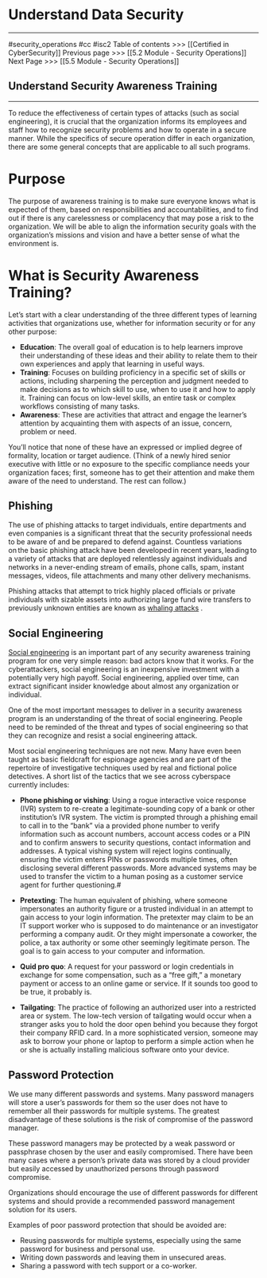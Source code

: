# Understand Data Security
---
#security_operations  #cc #isc2
Table of contents >>> [[Certified in CyberSecurity]]
Previous page >>> [[5.2 Module - Security Operations]]
Next Page >>> [[5.5 Module - Security Operations]]

## Understand Security Awareness Training
---
To reduce the effectiveness of certain types of attacks (such as social engineering), it is crucial that the organization informs its employees and staff how to recognize security problems and how to operate in a secure manner. While the specifics of secure operation differ in each organization, there are some general concepts that are applicable to all such programs.

# Purpose

The purpose of awareness training is to make sure everyone knows what is expected of them, based on responsibilities and accountabilities, and to find out if there is any carelessness or complacency that may pose a risk to the organization. We will be able to align the information security goals with the organization’s missions and vision and have a better sense of what the environment is.

# What is Security Awareness Training?

Let’s start with a clear understanding of the three different types of learning activities that organizations use, whether for information security or for any other purpose:

- **Education**: The overall goal of education is to help learners improve their understanding of these ideas and their ability to relate them to their own experiences and apply that learning in useful ways.
- **Training**: Focuses on building proficiency in a specific set of skills or actions, including sharpening the perception and judgment needed to make decisions as to which skill to use, when to use it and how to apply it. Training can focus on low-level skills, an entire task or complex workflows consisting of many tasks.
- **Awareness**: These are activities that attract and engage the learner’s attention by acquainting them with aspects of an issue, concern, problem or need.

You’ll notice that none of these have an expressed or implied degree of formality, location or target audience. (Think of a newly hired senior executive with little or no exposure to the specific compliance needs your organization faces; first, someone has to get their attention and make them aware of the need to understand. The rest can follow.)

## Phishing

The use of phishing attacks to target individuals, entire departments and even companies is a significant threat that the security professional needs to be aware of and be prepared to defend against. Countless variations on the basic phishing attack have been developed in recent years, leading to a variety of attacks that are deployed relentlessly against individuals and networks in a never-ending stream of emails, phone calls, spam, instant messages, videos, file attachments and many other delivery mechanisms.

Phishing attacks that attempt to trick highly placed officials or private individuals with sizable assets into authorizing large fund wire transfers to previously unknown entities are known as [whaling attacks](https://learn.isc2.org/content/enforced/9541-CC-SPT-GLOBAL-1ED-1M/build/chapter_05/module_04/ch05_m04-Security_Awareness_Training_Examples.html?d2lSessionVal=cq4Sunh6bL2WRIsv1m9fKD3L0&ou=9541&d2l_body_type=3#) .

## Social Engineering

[Social engineering](https://learn.isc2.org/content/enforced/9541-CC-SPT-GLOBAL-1ED-1M/build/chapter_05/module_04/ch05_m04-Security_Awareness_Training_Examples.html?d2lSessionVal=cq4Sunh6bL2WRIsv1m9fKD3L0&ou=9541&d2l_body_type=3#) is an important part of any security awareness training program for one very simple reason: bad actors know that it works. For the cyberattackers, social engineering is an inexpensive investment with a potentially very high payoff. Social engineering, applied over time, can extract significant insider knowledge about almost any organization or individual.

One of the most important messages to deliver in a security awareness program is an understanding of the threat of social engineering. People need to be reminded of the threat and types of social engineering so that they can recognize and resist a social engineering attack.

Most social engineering techniques are not new. Many have even been taught as basic fieldcraft for espionage agencies and are part of the repertoire of investigative techniques used by real and fictional police detectives. A short list of the tactics that we see across cyberspace currently includes:

- **Phone phishing or vishing**: Using a rogue interactive voice response (IVR) system to re-create a legitimate-sounding copy of a bank or other institution’s IVR system. The victim is prompted through a phishing email to call in to the “bank” via a provided phone number to verify information such as account numbers, account access codes or a PIN and to confirm answers to security questions, contact information and addresses. A typical vishing system will reject logins continually, ensuring the victim enters PINs or passwords multiple times, often disclosing several different passwords. More advanced systems may be used to transfer the victim to a human posing as a customer service agent for further questioning.#

- **Pretexting**: The human equivalent of phishing, where someone impersonates an authority figure or a trusted individual in an attempt to gain access to your login information. The pretexter may claim to be an IT support worker who is supposed to do maintenance or an investigator performing a company audit. Or they might impersonate a coworker, the police, a tax authority or some other seemingly legitimate person. The goal is to gain access to your computer and information.
- **Quid pro quo**: A request for your password or login credentials in exchange for some compensation, such as a “free gift,” a monetary payment or access to an online game or service. If it sounds too good to be true, it probably is.

- **Tailgating**: The practice of following an authorized user into a restricted area or system. The low-tech version of tailgating would occur when a stranger asks you to hold the door open behind you because they forgot their company RFID card. In a more sophisticated version, someone may ask to borrow your phone or laptop to perform a simple action when he or she is actually installing malicious software onto your device.
## Password Protection

We use many different passwords and systems. Many password managers will store a user’s passwords for them so the user does not have to remember all their passwords for multiple systems. The greatest disadvantage of these solutions is the risk of compromise of the password manager.

These password managers may be protected by a weak password or passphrase chosen by the user and easily compromised. There have been many cases where a person’s private data was stored by a cloud provider but easily accessed by unauthorized persons through password compromise.

Organizations should encourage the use of different passwords for different systems and should provide a recommended password management solution for its users.

Examples of poor password protection that should be avoided are:

- Reusing passwords for multiple systems, especially using the same password for business and personal use.
- Writing down passwords and leaving them in unsecured areas.
- Sharing a password with tech support or a co-worker.
